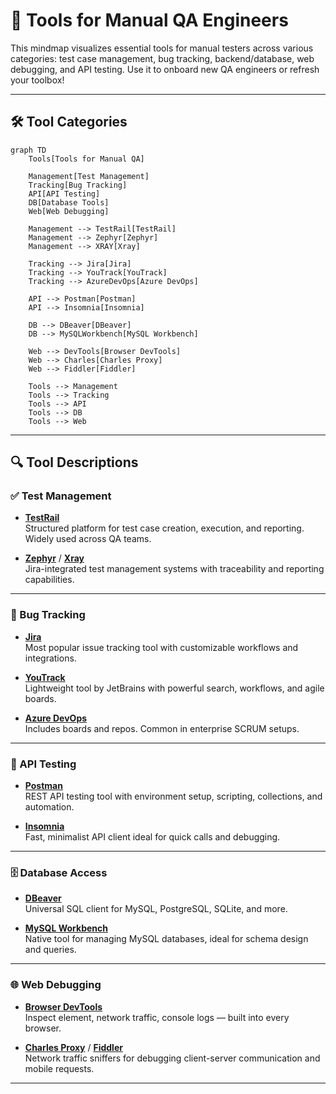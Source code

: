 # 🧰 Tools for Manual QA Engineers

This mindmap visualizes essential tools for manual testers across various categories: test case management, bug tracking, backend/database, web debugging, and API testing. Use it to onboard new QA engineers or refresh your toolbox!

---

## 🛠️ Tool Categories

```mermaid
graph TD
    Tools[Tools for Manual QA]
     
    Management[Test Management]
    Tracking[Bug Tracking]
    API[API Testing]
    DB[Database Tools]
    Web[Web Debugging]

    Management --> TestRail[TestRail]
    Management --> Zephyr[Zephyr]
    Management --> XRAY[Xray]

    Tracking --> Jira[Jira]
    Tracking --> YouTrack[YouTrack]
    Tracking --> AzureDevOps[Azure DevOps]

    API --> Postman[Postman]
    API --> Insomnia[Insomnia]

    DB --> DBeaver[DBeaver]
    DB --> MySQLWorkbench[MySQL Workbench]

    Web --> DevTools[Browser DevTools]
    Web --> Charles[Charles Proxy]
    Web --> Fiddler[Fiddler]
    
    Tools --> Management
    Tools --> Tracking
    Tools --> API
    Tools --> DB
    Tools --> Web
```  

---

## 🔍 Tool Descriptions

### ✅ Test Management

- **[TestRail](https://www.testrail.com/)**  
  Structured platform for test case creation, execution, and reporting. Widely used across QA teams.

- **[Zephyr](https://www.getzephyr.com/)** / **[Xray](https://www.getxray.app/)**  
  Jira-integrated test management systems with traceability and reporting capabilities.

---

### 🐞 Bug Tracking

- **[Jira](https://www.atlassian.com/software/jira)**  
  Most popular issue tracking tool with customizable workflows and integrations.

- **[YouTrack](https://www.jetbrains.com/youtrack/)**  
  Lightweight tool by JetBrains with powerful search, workflows, and agile boards.

- **[Azure DevOps](https://azure.microsoft.com/en-us/products/devops/)**  
  Includes boards and repos. Common in enterprise SCRUM setups.

---

### 🔌 API Testing

- **[Postman](https://www.postman.com/)**  
  REST API testing tool with environment setup, scripting, collections, and automation.

- **[Insomnia](https://insomnia.rest/)**  
  Fast, minimalist API client ideal for quick calls and debugging.

---

### 🗄️ Database Access

- **[DBeaver](https://dbeaver.io/)**  
  Universal SQL client for MySQL, PostgreSQL, SQLite, and more.

- **[MySQL Workbench](https://www.mysql.com/products/workbench/)**  
  Native tool for managing MySQL databases, ideal for schema design and queries.

---

### 🌐 Web Debugging

- **[Browser DevTools](https://developer.chrome.com/docs/devtools/)**  
  Inspect element, network traffic, console logs — built into every browser.

- **[Charles Proxy](https://www.charlesproxy.com/)** / **[Fiddler](https://www.telerik.com/fiddler)**  
  Network traffic sniffers for debugging client-server communication and mobile requests.

---
